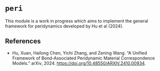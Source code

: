 # `peri`

This module is a work in progress which aims to implement the general framework
for peridynamics developed by Hu et al (2024).


## References

- Hu, Xuan, Hailong Chen, Yichi Zhang, and Zening Wang. “A Unified Framework of Bond-Associated Peridynamic Material Correspondence Models.” arXiv, 2024. https://doi.org/10.48550/ARXIV.2410.00934.

